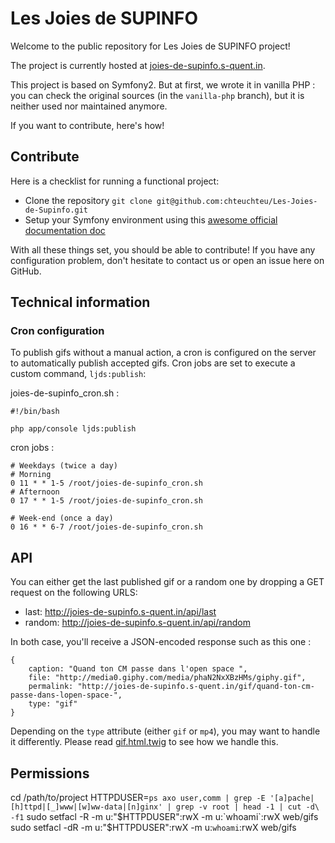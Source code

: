 # Les Joies de SUPINFO
Welcome to the public repository for Les Joies de SUPINFO project!

The project is currently hosted at [joies-de-supinfo.s-quent.in](http://joies-de-supinfo.s-quent.in/).

This project is based on Symfony2. But at first, we wrote it in vanilla PHP :
you can check the original sources (in the `vanilla-php` branch), but it is neither used nor maintained anymore.

If you want to contribute, here's how!

## Contribute
Here is a checklist for running a functional project:

* Clone the repository
        `git clone git@github.com:chteuchteu/Les-Joies-de-Supinfo.git`
* Setup your Symfony environment using this [awesome official documentation doc](http://symfony.com/doc/current/book/installation.html)

With all these things set, you should be able to contribute! If you have any configuration problem, don't hesitate to contact us or open an issue here on GitHub.

## Technical information
### Cron configuration
To publish gifs without a manual action, a cron is configured on the server to automatically publish accepted gifs.
Cron jobs are set to execute a custom command, `ljds:publish`:

joies-de-supinfo_cron.sh :

    #!/bin/bash
    
    php app/console ljds:publish

cron jobs :

	# Weekdays (twice a day)
	# Morning
	0 11 * * 1-5 /root/joies-de-supinfo_cron.sh
	# Afternoon
	0 17 * * 1-5 /root/joies-de-supinfo_cron.sh
	
	# Week-end (once a day)
	0 16 * * 6-7 /root/joies-de-supinfo_cron.sh

## API
You can either get the last published gif or a random one by dropping a GET request on the following URLS:

* last: http://joies-de-supinfo.s-quent.in/api/last
* random: http://joies-de-supinfo.s-quent.in/api/random

In both case, you'll receive a JSON-encoded response such as this one :

	{
		caption: "Quand ton CM passe dans l'open space ",
		file: "http://media0.giphy.com/media/phaN2NxXBzHMs/giphy.gif",
		permalink: "http://joies-de-supinfo.s-quent.in/gif/quand-ton-cm-passe-dans-lopen-space-",
		type: "gif"
	}

Depending on the `type` attribute (either `gif` or `mp4`), you may want to handle it differently. Please read
[gif.html.twig](src/LjdsBundle/Resources/views/Snippets/gif.html.twig) to see how we handle this.

## Permissions
cd /path/to/project
HTTPDUSER=`ps axo user,comm | grep -E '[a]pache|[h]ttpd|[_]www|[w]ww-data|[n]ginx' | grep -v root | head -1 | cut -d\  -f1`
sudo setfacl -R -m u:"$HTTPDUSER":rwX -m u:`whoami`:rwX web/gifs
sudo setfacl -dR -m u:"$HTTPDUSER":rwX -m u:`whoami`:rwX web/gifs
